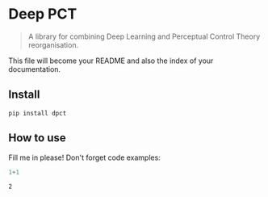 # Deep PCT
> A library for combining Deep Learning and Perceptual Control Theory reorganisation.


This file will become your README and also the index of your documentation.

## Install

`pip install dpct`

## How to use

Fill me in please! Don't forget code examples:

```python
1+1
```




    2


